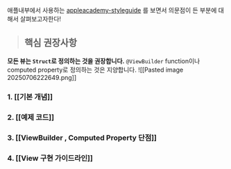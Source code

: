 애플내부에서 사용하는 [appleacademy-styleguide](https://github.com/DeveloperAcademy-POSTECH/swift-style-guide) 를 보면서 의문점이 든 부분에 대해서 살펴보고자한다! 

> ## 핵심 권장사항
**모든 뷰는 `Struct`로 정의하는 것을 권장합니다.** `@ViewBuilder` function이나 computed property로 정의하는 것은 지양합니다.
![[Pasted image 20250706222649.png]]

### 1. [[기본 개념]]
### 2. [[예제 코드]]
### 3. [[ViewBuilder , Computed Property 단점]]
### 4. [[View 구현 가이드라인]]
